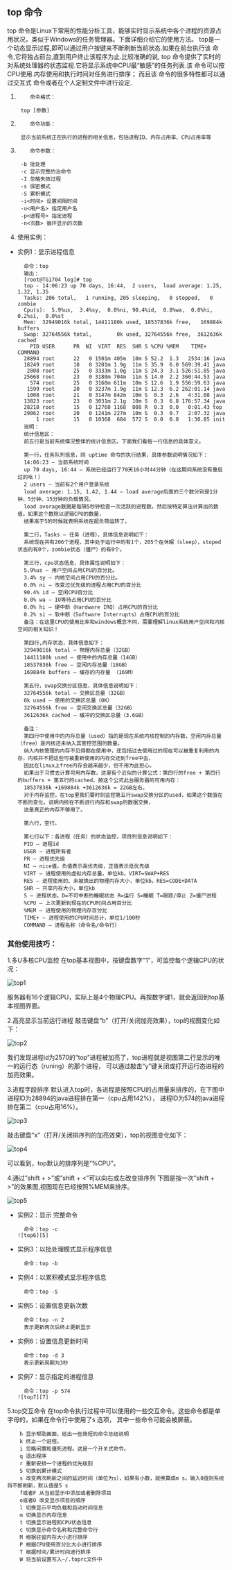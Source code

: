 ## top        命令

top        命令是Linux下常用的性能分析工具，能够实时显示系统中各个进程的资源占用状况，类似于Windows的任务管理器。下面详细介绍它的使用方法。
top是一个动态显示过程,即可以通过用户按键来不断刷新当前状态.如果在前台执行该        命令,它将独占前台,直到用户终止该程序为止.比较准确的说,
top        命令提供了实时的对系统处理器的状态监视.它将显示系统中CPU最“敏感”的任务列表.该        命令可以按CPU使用.内存使用和执行时间对任务进行排序；
而且该        命令的很多特性都可以通过交互式        命令或者在个人定制文件中进行设定.

1.         命令格式：

        top [参数]
2.         命令功能：

        显示当前系统正在执行的进程的相关信息，包括进程ID、内存占用率、CPU占用率等
3.         命令参数：

        -b 批处理
        -c 显示完整的治命令
        -I 忽略失效过程
        -s 保密模式
        -S 累积模式
        -i<时间> 设置间隔时间
        -u<用户名> 指定用户名
        -p<进程号> 指定进程
        -n<次数> 循环显示的次数
4. 使用实例：
* 实例1：显示进程信息

        命令：top
        输出：
        [root@TG1704 log]# top
        top - 14:06:23 up 70 days, 16:44,  2 users,  load average: 1.25, 1.32, 1.35
        Tasks: 206 total,   1 running, 205 sleeping,   0 stopped,   0 zombie
        Cpu(s):  5.9%us,  3.4%sy,  0.0%ni, 90.4%id,  0.0%wa,  0.0%hi,  0.2%si,  0.0%st
        Mem:  32949016k total, 14411180k used, 18537836k free,   169884k buffers
        Swap: 32764556k total,        0k used, 32764556k free,  3612636k cached
          PID USER      PR  NI  VIRT  RES  SHR S %CPU %MEM    TIME+  COMMAND
        28894 root      22   0 1501m 405m  10m S 52.2  1.3   2534:16 java
        18249 root      18   0 3201m 1.9g  11m S 35.9  6.0 569:39.41 java
         2808 root      25   0 3333m 1.0g  11m S 24.3  3.1 526:51.85 java
        25668 root      23   0 3180m 704m  11m S 14.0  2.2 360:44.53 java
          574 root      25   0 3168m 611m  10m S 12.6  1.9 556:59.63 java
         1599 root      20   0 3237m 1.9g  11m S 12.3  6.2 262:01.14 java
         1008 root      21   0 3147m 842m  10m S  0.3  2.6   4:31.08 java
        13823 root      23   0 3031m 2.1g  10m S  0.3  6.8 176:57.34 java
        28218 root      15   0 12760 1168  808 R  0.3  0.0   0:01.43 top
        29062 root      20   0 1241m 227m  10m S  0.3  0.7   2:07.32 java
            1 root      15   0 10368  684  572 S  0.0  0.0   1:30.85 init
        说明：
        统计信息区：
        前五行是当前系统情况整体的统计信息区。下面我们看每一行信息的具体意义。

        第一行，任务队列信息，同 uptime 命令的执行结果，具体参数说明情况如下：
        14:06:23 — 当前系统时间
        up 70 days, 16:44 — 系统已经运行了70天16小时44分钟（在这期间系统没有重启过的吆！）
        2 users — 当前有2个用户登录系统
        load average: 1.15, 1.42, 1.44 — load average后面的三个数分别是1分钟、5分钟、15分钟的负载情况。
        load average数据是每隔5秒钟检查一次活跃的进程数，然后按特定算法计算出的数值。如果这个数除以逻辑CPU的数量，
        结果高于5的时候就表明系统在超负荷运转了。

        第二行，Tasks — 任务（进程），具体信息说明如下：
        系统现在共有206个进程，其中处于运行中的有1个，205个在休眠（sleep），stoped状态的有0个，zombie状态（僵尸）的有0个。

        第三行，cpu状态信息，具体属性说明如下：
        5.9%us — 用户空间占用CPU的百分比。
        3.4% sy — 内核空间占用CPU的百分比。
        0.0% ni — 改变过优先级的进程占用CPU的百分比
        90.4% id — 空闲CPU百分比
        0.0% wa — IO等待占用CPU的百分比
        0.0% hi — 硬中断（Hardware IRQ）占用CPU的百分比
        0.2% si — 软中断（Software Interrupts）占用CPU的百分比
        备注：在这里CPU的使用比率和windows概念不同，需要理解linux系统用户空间和内核空间的相关知识！

        第四行,内存状态，具体信息如下：
        32949016k total — 物理内存总量（32GB）
        14411180k used — 使用中的内存总量（14GB）
        18537836k free — 空闲内存总量（18GB）
        169884k buffers — 缓存的内存量 （169M）

        第五行，swap交换分区信息，具体信息说明如下：
        32764556k total — 交换区总量（32GB）
        0k used — 使用的交换区总量（0K）
        32764556k free — 空闲交换区总量（32GB）
        3612636k cached — 缓冲的交换区总量（3.6GB）

        备注：
        第四行中使用中的内存总量（used）指的是现在系统内核控制的内存数，空闲内存总量（free）是内核还未纳入其管控范围的数量。
        纳入内核管理的内存不见得都在使用中，还包括过去使用过的现在可以被重复利用的内存，内核并不把这些可被重新使用的内存交还到free中去，
        因此在linux上free内存会越来越少，但不用为此担心。
        如果出于习惯去计算可用内存数，这里有个近似的计算公式：第四行的free + 第四行的buffers + 第五行的cached，按这个公式此台服务器的可用内存：
        18537836k +169884k +3612636k = 22GB左右。
        对于内存监控，在top里我们要时刻监控第五行swap交换分区的used，如果这个数值在不断的变化，说明内核在不断进行内存和swap的数据交换，
        这是真正的内存不够用了。

        第六行，空行。

        第七行以下：各进程（任务）的状态监控，项目列信息说明如下：
        PID — 进程id
        USER — 进程所有者
        PR — 进程优先级
        NI — nice值。负值表示高优先级，正值表示低优先级
        VIRT — 进程使用的虚拟内存总量，单位kb。VIRT=SWAP+RES
        RES — 进程使用的、未被换出的物理内存大小，单位kb。RES=CODE+DATA
        SHR — 共享内存大小，单位kb
        S — 进程状态。D=不可中断的睡眠状态 R=运行 S=睡眠 T=跟踪/停止 Z=僵尸进程
        %CPU — 上次更新到现在的CPU时间占用百分比
        %MEM — 进程使用的物理内存百分比
        TIME+ — 进程使用的CPU时间总计，单位1/100秒
        COMMAND — 进程名称（命令名/命令行）

### 其他使用技巧：
1.多U多核CPU监控
    在top基本视图中，按键盘数字“1”，可监控每个逻辑CPU的状况：

![top1][1]

服务器有16个逻辑CPU，实际上是4个物理CPU。再按数字键1，就会返回到top基本视图界面。

2.高亮显示当前运行进程
    敲击键盘“b”（打开/关闭加亮效果），top的视图变化如下：

![top2][2]


我们发现进程id为2570的“top”进程被加亮了，top进程就是视图第二行显示的唯一的运行态（runing）的那个进程，
可以通过敲击“y”键关闭或打开运行态进程的加亮效果。

3.进程字段排序
默认进入top时，各进程是按照CPU的占用量来排序的，在下图中进程ID为28894的java进程排在第一（cpu占用142%），
进程ID为574的java进程排在第二（cpu占用16%）。

![top3][3]

敲击键盘“x”（打开/关闭排序列的加亮效果），top的视图变化如下：

![top4][4]

可以看到，top默认的排序列是“%CPU”。

4.通过”shift + >”或”shift + <”可以向右或左改变排序列
	下图是按一次”shift + >”的效果图,视图现在已经按照%MEM来排序。

![top5][5]


* 实例2：显示 完整命令

        命令：top -c
      ![top6][5]

* 实例3：以批处理模式显示程序信息

        命令：top -b
* 实例4：以累积模式显示程序信息

        命令：top -S
* 实例5：设置信息更新次数

        命令：top -n 2
        表示更新两次后终止更新显示
* 实例6：设置信息更新时间

        命令：top -d 3
        表示更新周期为3秒
* 实例7：显示指定的进程信息

        命令：top -p 574
      ![top7][7]

5.top交互命令
    在top命令执行过程中可以使用的一些交互命令。这些命令都是单字母的，如果在命令行中使用了s 选项， 其中一些命令可能会被屏蔽。

        h 显示帮助画面，给出一些简短的命令总结说明
        k 终止一个进程。
        i 忽略闲置和僵死进程。这是一个开关式命令。
        q 退出程序
        r 重新安排一个进程的优先级别
        S 切换到累计模式
        s 改变两次刷新之间的延迟时间（单位为s），如果有小数，就换算成m s。输入0值则系统将不断刷新，默认值是5 s
        f或者F 从当前显示中添加或者删除项目
        o或者O 改变显示项目的顺序
        l 切换显示平均负载和启动时间信息
        m 切换显示内存信息
        t 切换显示进程和CPU状态信息
        c 切换显示命令名称和完整命令行
        M 根据驻留内存大小进行排序
        P 根据CPU使用百分比大小进行排序
        T 根据时间/累计时间进行排序
        W 将当前设置写入~/.toprc文件中


[1]:image/top1.jpg
[2]:image/top2.png
[3]:image/top3.png
[4]:image/top4.png
[5]:image/top5.png
[6]:image/top6.png
[7]:image/top7.png